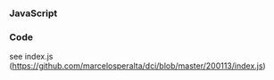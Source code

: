 ### JavaScript

### Code

see index.js (https://github.com/marcelosperalta/dci/blob/master/200113/index.js)